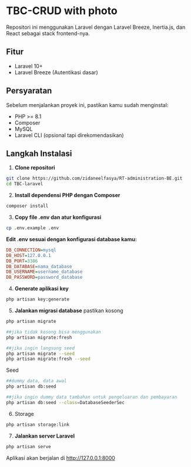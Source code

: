 # TBC-CRUD with photo

Repositori ini menggunakan Laravel dengan Laravel Breeze, Inertia.js, dan React sebagai stack frontend-nya.

## Fitur

- Laravel 10+
- Laravel Breeze (Autentikasi dasar)

## Persyaratan

Sebelum menjalankan proyek ini, pastikan kamu sudah menginstal:

- PHP >= 8.1
- Composer
- MySQL 
- Laravel CLI (opsional tapi direkomendasikan)

## Langkah Instalasi

1. **Clone repositori**
```bash
git clone https://github.com/zidaneelfasya/RT-administration-BE.git
cd TBC-laravel
```
  
2. **Install dependensi PHP dengan Composer**

```bash
composer install
```

3. **Copy file .env dan atur konfigurasi**

```bash
cp .env.example .env
```

**Edit .env sesuai dengan konfigurasi database kamu:**

```ini
DB_CONNECTION=mysql
DB_HOST=127.0.0.1
DB_PORT=3306
DB_DATABASE=nama_database
DB_USERNAME=username_database
DB_PASSWORD=password_database
```

4. **Generate aplikasi key**

```bash
php artisan key:generate
```

5. **Jalankan migrasi database**
pastikan kosong
```bash
php artisan migrate

##jika tidak kosong bisa menggunakan 
php artisan migrate:fresh

##jika ingin langsung seed
php artisan migrate --seed
php artisan migrate:fresh --seed
```

Seed
```bash
##dummy data, data awal
php artisan db:seed

##jika ingin dummy data tambahan untuk pengeluaran dan pembayaran
php artisan db:seed --class=DatabaseSeederSec
```

6. Storage

```bash
php artisan storage:link
```

7. **Jalankan server Laravel**

```bash
php artisan serve
```

Aplikasi akan berjalan di http://127.0.0.1:8000


